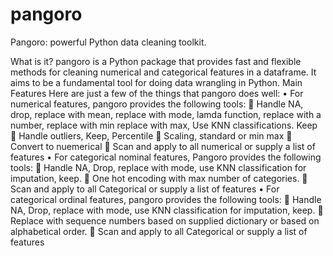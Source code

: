# pangoro
Pangoro: powerful Python data cleaning toolkit.

What is it?
pangoro is a Python package that provides fast and flexible methods for cleaning numerical and categorical features in a dataframe. It aims to be a fundamental tool for doing data wrangling in Python.
Main Features
Here are just a few of the things that pangoro does well:
•	For numerical features, pangoro provides the following tools:
	Handle NA, drop, replace with mean, replace with mode, lamda function, replace with a number, replace with min replace with max, Use KNN classifications. Keep
	Handle outliers, Keep, Percentile
	Scaling, standard or min max
	Convert to nuemerical
	Scan and apply to all numerical or supply a list of features
•	For categorical nominal features, Pangoro provides the following tools:
	Handle NA, Drop, replace with mode, use KNN classification for imputation, keep.
	One hot encoding with max number of categories.
	Scan and apply to all Categorical or supply a list of features
•	For categorical ordinal features, pangoro provides the following tools:
	Handle NA, Drop, replace with mode, use KNN classification for imputation, keep.
	Replace with sequence numbers based on supplied dictionary or based on alphabetical order.
	Scan and apply to all Categorical or supply a list of features
